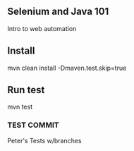 ## Selenium and Java 101
Intro to web automation

## Install
mvn clean install -Dmaven.test.skip=true

## Run test
mvn test

### TEST COMMIT
Peter's Tests w/branches